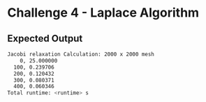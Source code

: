 # Challenge 4 - Laplace Algorithm

## Expected Output

```sh
Jacobi relaxation Calculation: 2000 x 2000 mesh
    0, 25.000000
  100, 0.239706
  200, 0.120432
  300, 0.080371
  400, 0.060346
Total runtime: <runtime> s
```
